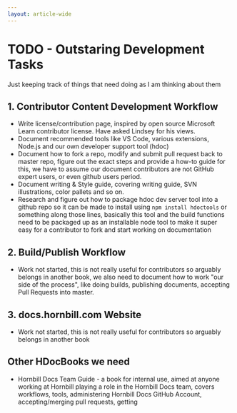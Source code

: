 ```yaml
---
layout: article-wide
---
```

# TODO - Outstaring Development Tasks
Just keeping track of things that need doing as I am thinking about them

## 1. Contributor Content Development Workflow
* Write license/contribution page, inspired by open source Microsoft Learn contributor license.  Have asked Lindsey for his views. 
* Document recommended tools like VS Code, various extensions, Node.js and our own developer support tool (hdoc)
* Document how to fork a repo, modify and submit pull request back to master repo, figure out the exact steps and provide a how-to guide for this, we have to assume our document contributors are not GitHub expert users, or even github users period.
* Document writing & Style guide, covering writing guide, SVN illustrations, color pallets and so on. 
* Research and figure out how to package hdoc dev server tool into a github repo so it can be made to install using `npm install hdoctools` or something along those lines, basically this tool and the build functions need to be packaged up as an installable node tool to make it super easy for a contributor to fork and start working on documentation

## 2. Build/Publish Workflow
* Work not started, this is not really useful for contributors so arguably belongs in another book, we also need to document how to work "our side of the process", like doing builds, publishing documents, accepting Pull Requests into master. 

## 3. docs.hornbill.com Website
* Work not started, this is not really useful for contributors so arguably belongs in another book

## Other HDocBooks we need
* Hornbill Docs Team Guide - a book for internal use, aimed at anyone working at Hornbill playing a role in the Hornbill Docs team, covers workflows, tools, administering Hornbill Docs GitHub Account, accepting/merging pull requests, getting  
